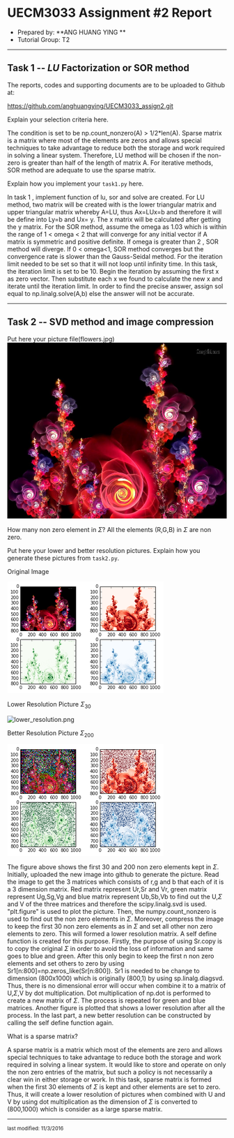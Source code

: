 UECM3033 Assignment #2 Report
========================================================

- Prepared by: **ANG HUANG YING **
- Tutorial Group: T2

--------------------------------------------------------

## Task 1 --  $LU$ Factorization or SOR method

The reports, codes and supporting documents are to be uploaded to Github at: 

https://github.com/anghuangying/UECM3033_assign2.git

Explain your selection criteria here.

The condition is set to be np.count_nonzero(A) > 1/2*len(A). Sparse matrix is a matrix where most of the elements are zeros and allows special techniques to take advantage to reduce both the storage and work required in solving a linear system. Therefore, LU method will be chosen if the non-zero is greater than half of the length of matrix A. For iterative methods, SOR method  are adequate to use the sparse matrix.

Explain how you implement your `task1.py` here.

In task 1 , implement function of lu, sor and solve are created. For LU method, two matrix will be created with is the lower triangular matrix and upper triangular matrix whereby A=LU, thus Ax=LUx=b and therefore it will be define into Ly=b and Ux= y. The x matrix will be calculated after getting the y matrix. For the SOR method, assume the omega as 1.03 which is within the range of 1 < omega < 2 that will converge for any initial vector if A matrix is symmetric and positive definite. If omega is greater than 2 , SOR method will diverge. If 0 < omega<1, SOR method converges but the convergence rate is slower than the Gauss-Seidal method. For the iteration limit needed to be set so that it will not loop until infinity time. In this task, the iteration limit is set to be 10. Begin the iteration by assuming the first x as zero vector. Then substitute each x we found to calculate the new x and iterate until the iteration limit. In order to find the precise answer, assign sol equal to np.linalg.solve(A,b) else the answer will not be accurate.


---------------------------------------------------------

## Task 2 -- SVD method and image compression

Put here your picture file(flowers.jpg)
![flowers.jpg](flowers.jpg)



How many non zero element in $\Sigma$?
All the elements (R,G,B) in $\Sigma$ are non zero. 

Put here your lower and better resolution pictures. Explain how you generate
these pictures from `task2.py`.


Original Image

![original.png](original.png)


Lower Resolution Picture $\Sigma_{30}$

![lower_resolution.png](lower_resolution.png)


Better Resolution Picture $\Sigma_{200}$

![better_resolution.png](better_resolution.png)



The figure above shows the first 30 and 200 non zero elements kept in $\Sigma$. Initially, uploaded the new image into github to generate the picture. Read the image to get the 3 matrices which consists of r,g and b that each of it is a 3 dimension matrix. Red matrix represent Ur,Sr and Vr, green matrix represent Ug,Sg,Vg and blue matrix represent Ub,Sb,Vb to find out the U,$\Sigma$ and V of the three matrices and therefore the scipy.linalg.svd is used. "plt.figure" is used to  plot the picture. Then, the numpy.count_nonzero is used to find out the non zero  elements in $\Sigma$. Moreover, compress the image to keep the first 30 non zero elements as in $\Sigma$ and set all other non zero elements to zero. This will formed a lower resolution matrix. A self define function is created for this purpose. Firstly, the purpose of using  Sr.copy is to copy the original  $\Sigma$ in order to avoid the loss of information and same goes to blue and green. After this only begin to keep the first n non zero elements and set others to zero by using Sr1[n:800]=np.zeros_like(Sr[n:800]).  Sr1 is needed to be change to dimension (800x1000) which is originally (800,1) by using sp.linalg.diagsvd. Thus, there is no dimensional error will occur when combine it to a matrix of U,$\Sigma$,V by dot multiplication. Dot multiplication of np.dot is performed to create a new matrix of $\Sigma$. The process is repeated for green and blue matrices. Another figure is plotted that shows a lower resolution after all the process. In the last part, a new better resolution can be constructed by calling the self define function again. 


What is a sparse matrix?

A sparse matrix is a matrix which most of the elements are zero and allows special techniques to take advantage to reduce both the storage and work required in solving a linear system. It would like to store and operate on only the non zero entries of the matrix, but such a policy is not necessarily a clear win in either storage or work. In this task, sparse matrix is formed when the first 30 elements of $\Sigma$ is kept and other elements are set to zero. Thus, it will create a lower resolution of pictures when combined with U and V by using dot multiplication as the dimension of $\Sigma$ is converted to (800,1000) which is consider as a large sparse matrix.


-----------------------------------

<sup>last modified: 11/3/2016
